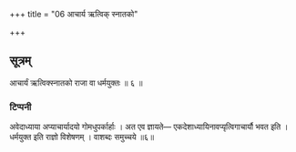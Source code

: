 +++
title = "06 आचार्य ऋत्विक् स्नातको"

+++
## सूत्रम्
आचार्यं ऋत्विक्स्नातको राजा वा धर्मयुक्तः ॥ ६ ॥  
### टिप्पनी
अवेदाध्याया अप्याचार्यादयो गोमधुपर्कार्हाः । अत एव ज्ञायते— एकदेशाध्यायिनावप्यृत्विगाचार्यौ भवत इति । धर्मयुक्त इति राज्ञो विशेषणम् । वाशब्दः समुच्चये ॥६॥  

